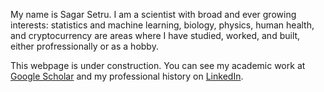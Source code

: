 
My name is Sagar Setru. I am a scientist with broad and ever growing interests: statistics and machine learning, biology, physics, human health, and cryptocurrency are areas where I have studied, worked, and built, either profressionally or as a hobby.

This webpage is under construction. You can see my academic work at [Google Scholar](https://scholar.google.com/citations?user=1GEQv5gAAAAJ&hl=en) and my professional history on [LinkedIn](https://www.linkedin.com/in/sagar-setru/).
